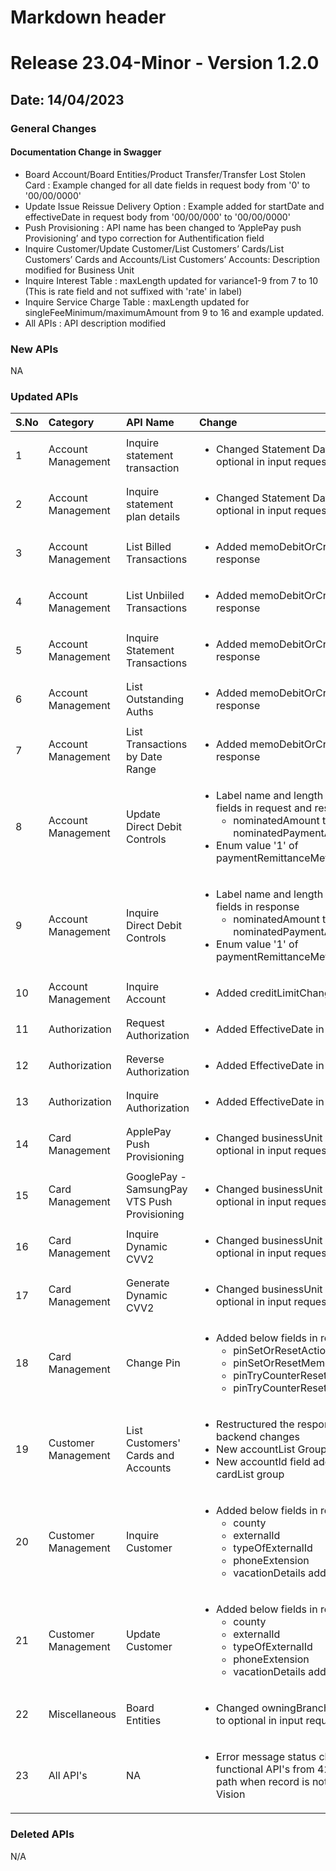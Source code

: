 # Markdown header

# Release 23.04-Minor - Version 1.2.0

## Date: 14/04/2023

### General Changes

#### Documentation Change in Swagger

- Board Account/Board Entities/Product Transfer/Transfer Lost Stolen Card : Example changed for all date fields in request body from '0' to '00/00/0000'
- Update Issue Reissue Delivery Option : Example added for startDate and effectiveDate in request body from '00/00/000' to '00/00/0000'
- Push Provisioning : API name has been changed to ‘ApplePay push Provisioning’ and typo correction for Authentification field
- Inquire Customer/Update Customer/List Customers’ Cards/List Customers’ Cards and Accounts/List Customers’ Accounts: Description modified for Business Unit
- Inquire Interest Table : maxLength updated for variance1-9 from 7 to 10 (This is rate field and not suffixed with 'rate' in label)
- Inquire Service Charge Table : maxLength updated for singleFeeMinimum/maximumAmount from 9 to 16 and example updated.
- All APIs : API description modified

### New APIs

NA

### Updated APIs

| S.No |  Category | API Name |  Change |
| :---  | :------- |  :------ | :------- |
| 1 | Account Management | Inquire statement transaction | <ul> <li> Changed Statement Date mandatory to optional in input request |
| 2 | Account Management | Inquire statement plan details | <ul> <li> Changed Statement Date mandatory to optional in input request |
| 3 | Account Management | List Billed Transactions | <ul> <li> Added memoDebitOrCreditIndicator in response |
| 4 | Account Management | List Unbiiled Transactions | <ul> <li> Added memoDebitOrCreditIndicator in response |
| 5 | Account Management | Inquire Statement Transactions | <ul> <li> Added memoDebitOrCreditIndicator in response |
| 6 | Account Management | List Outstanding Auths | <ul> <li> Added memoDebitOrCreditIndicator in response |
| 7 | Account Management | List Transactions by Date Range | <ul> <li> Added memoDebitOrCreditIndicator in response |
| 8 | Account Management | Update Direct Debit Controls | <ul> <li> Label name and length changes for below fields in request and response <ul> <li> nominatedAmount to nominatedPaymentAmountOrPercentage </ul> <li> Enum value '1' of paymentRemittanceMethod deleted|
| 9 | Account Management | Inquire Direct Debit Controls | <ul> <li> Label name and length changes for below fields in response <ul> <li> nominatedAmount to nominatedPaymentAmountOrPercentage </li> </ul> <li> Enum value '1' of paymentRemittanceMethod deleted|
| 10 | Account Management | Inquire Account | <ul> <li> Added creditLimitChangeDate in response|
| 11 | Authorization | Request Authorization | <ul> <li> Added EffectiveDate in response |
| 12 | Authorization | Reverse Authorization | <ul> <li> Added EffectiveDate in response |
| 13 | Authorization | Inquire Authorization | <ul> <li> Added EffectiveDate in response |
| 14 | Card Management | ApplePay Push Provisioning | <ul> <li> Changed businessUnit mandatory to optional in input request |
| 15 | Card Management | GooglePay - SamsungPay VTS Push Provisioning | <ul> <li> Changed businessUnit mandatory to optional in input request |
| 16 | Card Management | Inquire Dynamic CVV2 | <ul> <li> Changed businessUnit mandatory to optional in input request |
| 17 | Card Management | Generate Dynamic CVV2 | <ul> <li> Changed businessUnit mandatory to optional in input request |
| 18 | Card Management | Change Pin| <ul> <li> Added below fields in request <ul> <li> pinSetOrResetActionCode </li> <li> pinSetOrResetMemo </li> <li> pinTryCounterResetActionCode </li> <li> pinTryCounterResetMemo|
| 19 | Customer Management | List Customers' Cards and Accounts | <ul> <li> Restructured the responseBody as per backend changes <li>  New accountList Group added in service <li> New accountId field added in existing cardList group  |
| 20 | Customer Management | Inquire Customer | <ul> <li> Added below fields in response <ul> <li> county <li> externalId <li> typeOfExternalId </li> <li> phoneExtension </li> <li> vacationDetails added as a group |
| 21 | Customer Management | Update Customer | <ul> <li> Added below fields in request and response <ul> <li> county <li> externalId <li> typeOfExternalId </li> <li> phoneExtension </li> <li> vacationDetails added as a group |
| 22 | Miscellaneous | Board Entities | <ul> <li> Changed owningBranchNumber mandatory to optional in input request |
| 23 | All API's | NA | <ul> <li> Error message status changed for all functional API's from 422 to 404 for invalid path when record is not available in First Vision |

### Deleted APIs

N/A

